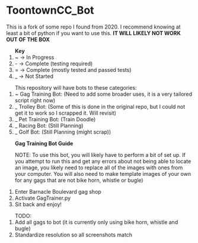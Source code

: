 # ToontownCC_Bot
This is a fork of some repo I found from 2020. I recommend knowing at least a bit of python if you want to use this. <b>IT WILL LIKELY NOT WORK OUT OF THE BOX</b>
<ol>
   <b>Key</b>
  <li> ~ -> In Progress </li>
  <li> - -> Complete (testing required) </li>
  <li> = -> Complete (mostly tested and passed tests) </li>
  <li> _ -> Not Started </li>
</ol>
 

<ol>
This repository will have bots to these categories:
    <li>~ Gag Training Bot: (Need to add some broader uses, it is a very tailored script right now)</li>
    <li>_ Trolley Bot: (Some of this is done in the original repo, but I could not get it to work so I scrapped it. Will revisit)</li>
    <li>_ Pet Training Bot: (Train Doodle)</li>
    <li>_ Racing Bot: (Still Planning)</li>
    <li>_ Golf Bot: (Still Planning (might scrap))</li>
</ol>

<ol>
<b>Gag Training Bot Guide</b>

NOTE: To use this bot, you will likely have to perform a bit of set up. If you attempt to run this and get any errors 
about not being able to locate an image, you likely need to replace all of the images with ones from your computer.
You will also need to make template images of your own for any gags that are not bike horn, whistle or bugle)
<li>Enter Barnacle Boulevard gag shop</li>
<li>Activate GagTrainer.py</li>
<li>Sit back and enjoy!</li>
</ol>

<ol>
TODO:
    <li>Add all gags to bot (it is currently only using bike horn, whistle and bugle)</li>
    <li>Standardize resolution so all screenshots match</li>
</ol>